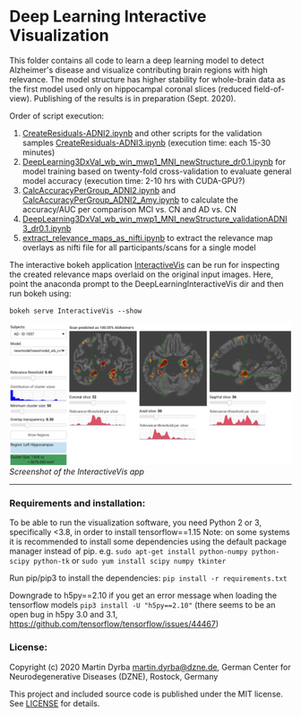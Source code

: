 # Deep Learning Interactive Visualization

This folder contains all code to learn a deep learning model to detect Alzheimer's disease and visualize contributing brain regions with high relevance.
The model structure has higher stability for whole-brain data as the first model used only on hippocampal coronal slices (reduced field-of-view).
Publishing of the results is in preparation (Sept. 2020).

Order of script execution:
1. [CreateResiduals-ADNI2.ipynb](CreateResiduals-ADNI2.ipynb) and other scripts for the validation samples [CreateResiduals-ADNI3.ipynb](CreateResiduals-ADNI3.ipynb) (execution time: each 15-30 minutes)
2. [DeepLearning3DxVal_wb_win_mwp1_MNI_newStructure_dr0.1.ipynb](DeepLearning3DxVal_wb_win_mwp1_MNI_newStructure_dr0.1.ipynb) for model training based on twenty-fold cross-validation to evaluate general model accuracy (execution time: 2-10 hrs with CUDA-GPU?)
3. [CalcAccuracyPerGroup_ADNI2.ipynb](CalcAccuracyPerGroup_ADNI2.ipynb) and [CalcAccuracyPerGroup_ADNI2_Amy.ipynb](CalcAccuracyPerGroup_ADNI2_Amy.ipynb) to calculate the accuracy/AUC per comparison MCI vs. CN and AD vs. CN
4. [DeepLearning3DxVal_wb_win_mwp1_MNI_newStructure_validationADNI3_dr0.1.ipynb](DeepLearning3DxVal_wb_win_mwp1_MNI_newStructure_validationADNI3_dr0.1.ipynb)
5. [extract_relevance_maps_as_nifti.ipynb](extract_relevance_maps_as_nifti.ipynb) to extract the relevance map overlays as nifti file for all participants/scans for a single model

The interactive bokeh application [InteractiveVis](InteractiveVis) can be run for inspecting the created relevance maps overlaid on the original input images. Here, point the anaconda prompt to the DeepLearningInteractiveVis dir and then run bokeh using:
```
bokeh serve InteractiveVis --show
```

![Screenshot of the InteractiveVis app](Screenshot_InteractiveVis.png)*Screenshot of the InteractiveVis app*

***

### Requirements and installation:

To be able to run the visualization software, you need Python 2 or 3, specifically <3.8, in order to install tensorflow==1.15
Note: on some systems it is recommended to install some dependencies using the default package manager instead of pip. e.g.
`sudo apt-get install python-numpy python-scipy python-tk`
or
`sudo yum install scipy numpy tkinter`

Run pip/pip3 to install the dependencies:
`pip install -r requirements.txt`

Downgrade to h5py==2.10 if you get an error message when loading the tensorflow models `pip3 install -U "h5py==2.10"` (there seems to be an open bug in h5py 3.0 and 3.1, <https://github.com/tensorflow/tensorflow/issues/44467>)


### License:

Copyright (c) 2020 Martin Dyrba martin.dyrba@dzne.de, German Center for Neurodegenerative Diseases (DZNE), Rostock, Germany

This project and included source code is published under the MIT license. See [LICENSE](LICENSE) for details.
